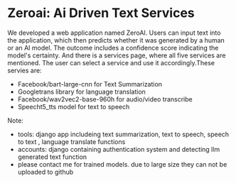 # Zeroai: Ai Driven Text Services

We developed a web application named ZeroAI. Users can input text into the application, which 
then predicts whether it was generated by a human or an AI model. The outcome includes a 
confidence score indicating the model's certainty.
And there is a services page, where all five services are mentioned. The user can select a service 
and use it accordingly.These servies are:
- Facebook/bart-large-cnn for Text Summarization
- Googletrans library for language translation
- Facebook/wav2vec2-base-960h for audio/video transcribe
- Speecht5_tts model for text to speech

Note:
- tools: django app includeing text summarization, text to speech, speech to text , language translate functions 
- accounts: django containing authentication system and detecting llm generated text function
- please contact me for trained models. due to large size they can not be uploaded to github
